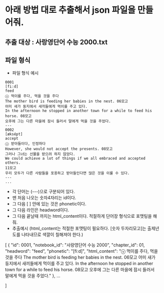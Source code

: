 # 아래 방법 대로 추출해서 json 파일을 만들어줘.
## 추출 대상 : 사랑영단어 수능 2000.txt
## 파일 형식
- 파일 형식 예시
```
0001
[fiːd]
feed 
ⓥ 먹이를 주다, 먹을 것을 주다
The mother bird is feeding her babies in the nest. 06모고
어미 새가 둥지에서 새끼들에게 먹이를 주고 있다.
In the afternoon he stopped in another town for a while to feed his
horse. 08모고
오후에 그는 다른 마을에 잠시 들러서 말에게 먹을 것을 주었다.
---
0002
[æksépt]
accept 
ⓥ 받아들이다, 인정하다
However, she would not accept the presents. 08모고
그러나 그녀는 선물을 받으려 하지 않았다.
We could achieve a lot of things if we all embraced and accepted others.
11모고
우리 모두가 다른 사람들을 포옹하고 받아들인다면 많은 것을 이룰 수 있다.
---
...
```
- 각  단어는 (---)으로 구분되어 있다.
- 맨 처음 나오는 숫자4자리는 id이다.
- 그 다음 [ ] 안에 있는 것은 phonetic이다.
- 그 다음 라인은 headword이다.
- 그 다음 끝날때 까지는 html_content이다. 적절하게 단어장 형식으로 포맷팅을 해줘.
- 추출예시 (html_content는 적절한 포맷팅이 필요하다. [숫자 두자리모고]는 출제년도를 나타내므로 색깔이 칠해져야 한다.)

[
  {
    "id": 0001,
    "notebook_id": "사랑영단어 수능 2000",
    "chapter_id": 01,
    "headword": "feed",
    "phonetic": "[fiːd]",
    "html_content": "ⓥ 먹이를 주다, 먹을 것을 주다
The mother bird is feeding her babies in the nest. 06모고
어미 새가 둥지에서 새끼들에게 먹이를 주고 있다.
In the afternoon he stopped in another town for a while to feed his
horse. 08모고
오후에 그는 다른 마을에 잠시 들러서 말에게 먹을 것을 주었다."
  },
  ...
    
]
